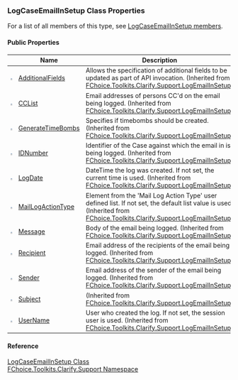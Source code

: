 ﻿### LogCaseEmailInSetup Class Properties

For a list of all members of this type, see [LogCaseEmailInSetup members](FChoice.Toolkits.Clarify~FChoice.Toolkits.Clarify.Support.LogCaseEmailInSetup_members.md).

#### Public Properties

|   | Name | Description |
| --- | --- | --- |
| ![Public Property](dotnetimages/publicProperty.png) | [AdditionalFields](FChoice.Toolkits.Clarify~FChoice.Toolkits.Clarify.Support.LogEmailInSetup~AdditionalFields.md) | Allows the specification of additional fields to be updated as part of API invocation. (Inherited from [FChoice.Toolkits.Clarify.Support.LogEmailInSetup](FChoice.Toolkits.Clarify~FChoice.Toolkits.Clarify.Support.LogEmailInSetup.md)) |
| ![Public Property](dotnetimages/publicProperty.png) | [CCList](FChoice.Toolkits.Clarify~FChoice.Toolkits.Clarify.Support.LogEmailInSetup~CCList.md) | Email addresses of persons CC'd on the email being logged. (Inherited from [FChoice.Toolkits.Clarify.Support.LogEmailInSetup](FChoice.Toolkits.Clarify~FChoice.Toolkits.Clarify.Support.LogEmailInSetup.md)) |
| ![Public Property](dotnetimages/publicProperty.png) | [GenerateTimeBombs](FChoice.Toolkits.Clarify~FChoice.Toolkits.Clarify.Support.LogEmailInSetup~GenerateTimeBombs.md) | Specifies if timebombs should be created. (Inherited from [FChoice.Toolkits.Clarify.Support.LogEmailInSetup](FChoice.Toolkits.Clarify~FChoice.Toolkits.Clarify.Support.LogEmailInSetup.md)) |
| ![Public Property](dotnetimages/publicProperty.png) | [IDNumber](FChoice.Toolkits.Clarify~FChoice.Toolkits.Clarify.Support.LogEmailInSetup~IDNumber.md) | Identifier of the Case against which the email in is being logged. (Inherited from [FChoice.Toolkits.Clarify.Support.LogEmailInSetup](FChoice.Toolkits.Clarify~FChoice.Toolkits.Clarify.Support.LogEmailInSetup.md)) |
| ![Public Property](dotnetimages/publicProperty.png) | [LogDate](FChoice.Toolkits.Clarify~FChoice.Toolkits.Clarify.Support.LogEmailInSetup~LogDate.md) | DateTime the log was created. If not set, the current time is used. (Inherited from [FChoice.Toolkits.Clarify.Support.LogEmailInSetup](FChoice.Toolkits.Clarify~FChoice.Toolkits.Clarify.Support.LogEmailInSetup.md)) |
| ![Public Property](dotnetimages/publicProperty.png) | [MailLogActionType](FChoice.Toolkits.Clarify~FChoice.Toolkits.Clarify.Support.LogEmailInSetup~MailLogActionType.md) | Element from the 'Mail Log Action Type' user defined list. If not set, the default list value is used. (Inherited from [FChoice.Toolkits.Clarify.Support.LogEmailInSetup](FChoice.Toolkits.Clarify~FChoice.Toolkits.Clarify.Support.LogEmailInSetup.md)) |
| ![Public Property](dotnetimages/publicProperty.png) | [Message](FChoice.Toolkits.Clarify~FChoice.Toolkits.Clarify.Support.LogEmailInSetup~Message.md) | Body of the email being logged. (Inherited from [FChoice.Toolkits.Clarify.Support.LogEmailInSetup](FChoice.Toolkits.Clarify~FChoice.Toolkits.Clarify.Support.LogEmailInSetup.md)) |
| ![Public Property](dotnetimages/publicProperty.png) | [Recipient](FChoice.Toolkits.Clarify~FChoice.Toolkits.Clarify.Support.LogEmailInSetup~Recipient.md) | Email address of the recipients of the email being logged. (Inherited from [FChoice.Toolkits.Clarify.Support.LogEmailInSetup](FChoice.Toolkits.Clarify~FChoice.Toolkits.Clarify.Support.LogEmailInSetup.md)) |
| ![Public Property](dotnetimages/publicProperty.png) | [Sender](FChoice.Toolkits.Clarify~FChoice.Toolkits.Clarify.Support.LogEmailInSetup~Sender.md) | Email address of the sender of the email being logged. (Inherited from [FChoice.Toolkits.Clarify.Support.LogEmailInSetup](FChoice.Toolkits.Clarify~FChoice.Toolkits.Clarify.Support.LogEmailInSetup.md)) |
| ![Public Property](dotnetimages/publicProperty.png) | [Subject](FChoice.Toolkits.Clarify~FChoice.Toolkits.Clarify.Support.LogEmailInSetup~Subject.md) | (Inherited from [FChoice.Toolkits.Clarify.Support.LogEmailInSetup](FChoice.Toolkits.Clarify~FChoice.Toolkits.Clarify.Support.LogEmailInSetup.md)) |
| ![Public Property](dotnetimages/publicProperty.png) | [UserName](FChoice.Toolkits.Clarify~FChoice.Toolkits.Clarify.Support.LogEmailInSetup~UserName.md) | User who created the log. If not set, the session user is used. (Inherited from [FChoice.Toolkits.Clarify.Support.LogEmailInSetup](FChoice.Toolkits.Clarify~FChoice.Toolkits.Clarify.Support.LogEmailInSetup.md)) |





#### Reference

[LogCaseEmailInSetup Class](FChoice.Toolkits.Clarify~FChoice.Toolkits.Clarify.Support.LogCaseEmailInSetup.md)  
[FChoice.Toolkits.Clarify.Support Namespace](FChoice.Toolkits.Clarify~FChoice.Toolkits.Clarify.Support_namespace.md)